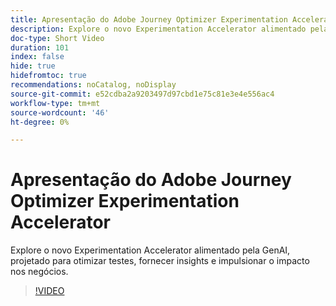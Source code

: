 ```yaml
---
title: Apresentação do Adobe Journey Optimizer Experimentation Accelerator
description: Explore o novo Experimentation Accelerator alimentado pela GenAI, projetado para otimizar testes, fornecer insights e impulsionar o impacto nos negócios.
doc-type: Short Video
duration: 101
index: false
hide: true
hidefromtoc: true
recommendations: noCatalog, noDisplay
source-git-commit: e52cdba2a9203497d97cbd1e75c81e3e4e556ac4
workflow-type: tm+mt
source-wordcount: '46'
ht-degree: 0%

---
```



# Apresentação do Adobe Journey Optimizer Experimentation Accelerator

Explore o novo Experimentation Accelerator alimentado pela GenAI, projetado para otimizar testes, fornecer insights e impulsionar o impacto nos negócios.

<!-- 62_S531_3442531_100_introducing-the-adobe-journey-optimizer-experimentation-accelerator -->
>[!VIDEO](https://video.tv.adobe.com/v/3460358/?learn=on&enablevpops=true&captions=por_br)
